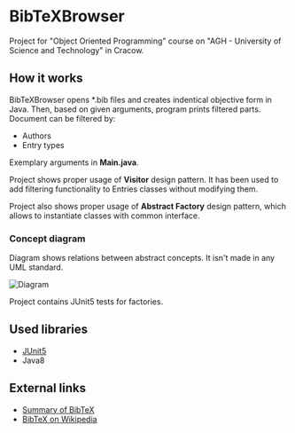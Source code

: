# BibTeXBrowser

Project for "Object Oriented Programming" course on "AGH - University of Science and Technology" in Cracow.


## How it works

BibTeXBrowser opens *.bib files and creates indentical objective form in Java. 
Then, based on given arguments, program prints filtered parts. Document can be filtered by:
- Authors
- Entry types

Exemplary arguments in **Main.java**.

Project shows proper usage of **Visitor** design pattern. It has been used to add 
filtering functionality to Entries classes without modifying them.


Project also shows proper usage of **Abstract Factory** design pattern, which allows to instantiate classes with common interface.



### Concept diagram

Diagram shows relations between abstract concepts. It isn't made in any UML standard. 

![Diagram](https://image.ibb.co/eJbUEb/Bib_Te_X_Browser.jpg)


Project contains JUnit5 tests for factories. 

## Used libraries

- [JUnit5](https://mvnrepository.com/artifact/org.junit.jupiter/junit-jupiter-api/5.0.2)
- Java8

## External links

- [Summary of BibTeX](http://maverick.inria.fr/~Xavier.Decoret/resources/xdkbibtex/bibtex_summary.html)
- [BibTeX on Wikipedia](https://en.wikipedia.org/wiki/BibTeX)
